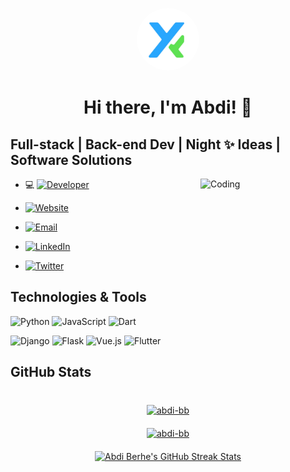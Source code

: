 <p align="center">
  <img src="./assets/images/logo.png" alt="Logo" width="100" height="100" style="border-radius: 50%;">
</p>

<h1 align="center"><strong>Hi there, I'm Abdi! 👋</strong></h1>

## Full-stack | Back-end Dev | Night ✨ Ideas | Software Solutions

<img align="right" alt='Coding' width="200" height="250" src="https://media0.giphy.com/media/xT9IgzoKnwFNmISR8I/200.webp?cid=ecf05e47h96oo2v1t578gjifa6hzp5ayz2cq61slz0owg0u7&ep=v1_gifs_search&rid=200.webp&ct=g">
<!--<img align="right" alt='Coding' width="200" height="250" src="https://giphy.com/gifs/Pluralsight-computer-technology-coding-L1R1tvI9svkIWwpVYr">-->

- 💻 [![Developer](https://img.shields.io/badge/-Developer-000000?style=flat-square&logo=code&logoColor=white)](https://xavad.com)

- [![Website](https://img.shields.io/badge/-Website-41B883?style=flat-square&logo=vue.js&logoColor=white)](https://xavad.com)

- [![Email](https://img.shields.io/badge/-Email-D14836?style=flat-square&logo=gmail&logoColor=white)](mailto:abdiberhe@gmail.com)

- [![LinkedIn](https://img.shields.io/badge/-LinkedIn-0077B5?style=flat-square&logo=linkedin&logoColor=white)](https://linkedin.com/in/abdi-berhe)

- [![Twitter](https://img.shields.io/badge/-Twitter-1DA1F2?style=flat-square&logo=twitter&logoColor=white)](https://twitter.com/abdi_berhe)

## Technologies & Tools

![Python](https://img.shields.io/badge/-Python-3776AB?style=flat-square&logo=python&logoColor=white) ![JavaScript](https://img.shields.io/badge/-JavaScript-F7DF1E?style=flat-square&logo=javascript&logoColor=white) ![Dart](https://img.shields.io/badge/-Dart-0175C2?style=flat-square&logo=dart&logoColor=white)

![Django](https://img.shields.io/badge/-Django-092E20?style=flat-square&logo=django&logoColor=white) ![Flask](https://img.shields.io/badge/-Flask-000000?style=flat-square&logo=flask&logoColor=white) ![Vue.js](https://img.shields.io/badge/-Vue.js-4FC08D?style=flat-square&logo=vue.js&logoColor=white)
![Flutter](https://img.shields.io/badge/-Flutter-02569B?style=flat-square&logo=flutter&logoColor=white)

<!-- GitHub Stats Section -->
## GitHub Stats

<div style="display: flex; flex-direction: column; align-items: center; margin-top: 20px;">

  <!-- GitHub Last Commit -->
  <!--<div>
    <img src="https://img.shields.io/github/last-commit/abdi-bb/abdi-bb?label=Last%20Commit">
  </div>-->

  <!-- Most Used Languages -->
  <div style="margin-top: 20px;">
    <a href="https://git.io/streak-stats">
        <img src="https://github-readme-stats.vercel.app/api/top-langs?username=abdi-bb&layout=compact&hide_border=true&bg_color=1d1f21&text_color=ffffff&title_color=20d6fe&icon_color=20d6fe" alt="abdi-bb" />
    </a>
  </div>

  <!-- GitHub Stats -->
  <div style="margin-top: 20px;">
    <a href="https://git.io/streak-stats">
        <img src="https://github-readme-stats.vercel.app/api?username=abdi-bb&hide_border=true&bg_color=1d1f21&text_color=ffffff&title_color=20d6fe&icon_color=20d6fe" alt="abdi-bb" />
    </a>
  </div>

  <!-- GitHub Streak Stats -->
  <div style="margin-top: 20px;">
    <a href="https://git.io/streak-stats">
      <img src="https://github-readme-streak-stats.herokuapp.com?user=abdi-bb&hide_border=true&background=1d1f21&stroke=20d6fe&ring=20d6fe&fire=2191b2&dates=808080&currStreakNum=c9cacc&currStreakLabel=20d6fe&sideNums=c9cacc&sideLabels=2191b2" alt="Abdi Berhe's GitHub Streak Stats" />
    </a>
  </div>

</div>


<!-- ## My GitHub Projects

[![Project 1](https://github-readme-stats.vercel.app/api/pin/?username=abdi-bb&repo=project-1&show_owner=true)](https://github.com/abdi-bb/project-1)
[![Project 2](https://github-readme-stats.vercel.app/api/pin/?username=abdi-bb&repo=project-2&show_owner=true)](https://github.com/abdi-bb/project-2) -->
